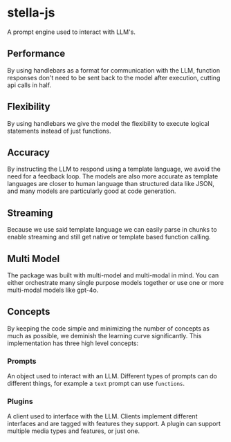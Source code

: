 # stella-js

A prompt engine used to interact with LLM's.

## Performance

By using handlebars as a format for communication with the LLM, function responses don't need
to be sent back to the model after execution, cutting api calls in half.

## Flexibility

By using handlebars we give the model the flexibility to execute logical statements instead of just
functions.

## Accuracy

By instructing the LLM to respond using a template language, we avoid the need for a feedback loop.
The models are also more accurate as template languages are closer to human language than structured
data like JSON, and many models are particularly good at code generation.
 
## Streaming

Because we use said template language we can easily parse in chunks to enable streaming and still get
native or template based function calling.

## Multi Model

The package was built with multi-model and multi-modal in mind. You can either orchestrate many single purpose
models together or use one or more multi-modal models like gpt-4o.

## Concepts

By keeping the code simple and minimizing the number of concepts as much as possible, we deminish the learning curve
significantly. This implementation has three high level concepts:

### Prompts

An object used to interact with an LLM. Different types of prompts can do different things, for example a `text` prompt can use `functions`.

### Plugins

A client used to interface with the LLM. Clients implement different interfaces and are tagged with features they support. A plugin can support multiple media types and features, or just one.